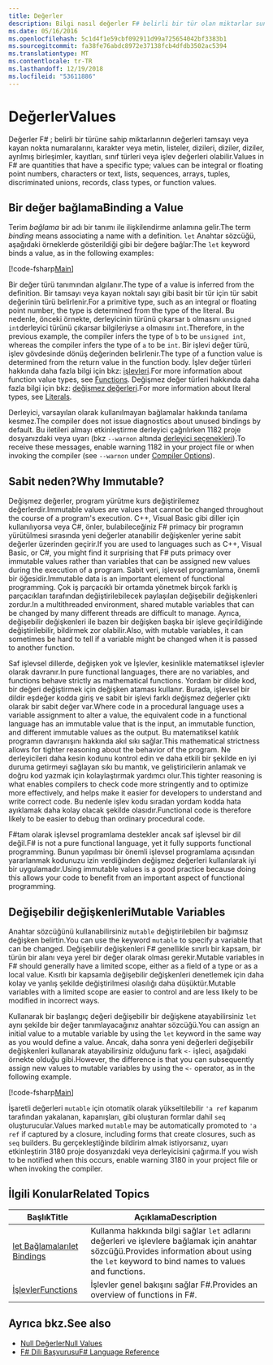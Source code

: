 ```yaml
---
title: Değerler
description: Bilgi nasıl değerler F# belirli bir tür olan miktarlar sunulmaktadır.
ms.date: 05/16/2016
ms.openlocfilehash: 5c1d4f1e59cbf092911d99a725654042bf3383b1
ms.sourcegitcommit: fa38fe76abdc8972e37138fcb4dfdb3502ac5394
ms.translationtype: MT
ms.contentlocale: tr-TR
ms.lasthandoff: 12/19/2018
ms.locfileid: "53611886"
---
```

# <a name="values"></a><span data-ttu-id="be555-103">Değerler</span><span class="sxs-lookup"><span data-stu-id="be555-103">Values</span></span>

<span data-ttu-id="be555-104">Değerler F# ; belirli bir türüne sahip miktarlarının değerleri tamsayı veya kayan nokta numaralarını, karakter veya metin, listeler, dizileri, diziler, diziler, ayrılmış birleşimler, kayıtları, sınıf türleri veya işlev değerleri olabilir.</span><span class="sxs-lookup"><span data-stu-id="be555-104">Values in F# are quantities that have a specific type; values can be integral or floating point numbers, characters or text, lists, sequences, arrays, tuples, discriminated unions, records, class types, or function values.</span></span>

## <a name="binding-a-value"></a><span data-ttu-id="be555-105">Bir değer bağlama</span><span class="sxs-lookup"><span data-stu-id="be555-105">Binding a Value</span></span>

<span data-ttu-id="be555-106">Terim *bağlama* bir adı bir tanımı ile ilişkilendirme anlamına gelir.</span><span class="sxs-lookup"><span data-stu-id="be555-106">The term *binding* means associating a name with a definition.</span></span> <span data-ttu-id="be555-107">`let` Anahtar sözcüğü, aşağıdaki örneklerde gösterildiği gibi bir değere bağlar:</span><span class="sxs-lookup"><span data-stu-id="be555-107">The `let` keyword binds a value, as in the following examples:</span></span>

[!code-fsharp[Main](../../../../samples/snippets/fsharp/lang-ref-1/snippet601.fs)]

<span data-ttu-id="be555-108">Bir değer türü tanımından algılanır.</span><span class="sxs-lookup"><span data-stu-id="be555-108">The type of a value is inferred from the definition.</span></span> <span data-ttu-id="be555-109">Bir tamsayı veya kayan noktalı sayı gibi basit bir tür için tür sabit değerinin türü belirlenir.</span><span class="sxs-lookup"><span data-stu-id="be555-109">For a primitive type, such as an integral or floating point number, the type is determined from the type of the literal.</span></span> <span data-ttu-id="be555-110">Bu nedenle, önceki örnekte, derleyicinin türünü çıkarsar `b` olmasını `unsigned int`derleyici türünü çıkarsar bilgileriyse `a` olmasını `int`.</span><span class="sxs-lookup"><span data-stu-id="be555-110">Therefore, in the previous example, the compiler infers the type of `b` to be `unsigned int`, whereas the compiler infers the type of `a` to be `int`.</span></span> <span data-ttu-id="be555-111">Bir işlevi değer türü, işlev gövdesinde dönüş değerinden belirlenir.</span><span class="sxs-lookup"><span data-stu-id="be555-111">The type of a function value is determined from the return value in the function body.</span></span> <span data-ttu-id="be555-112">İşlev değer türleri hakkında daha fazla bilgi için bkz: [işlevleri](../functions/index.md).</span><span class="sxs-lookup"><span data-stu-id="be555-112">For more information about function value types, see [Functions](../functions/index.md).</span></span> <span data-ttu-id="be555-113">Değişmez değer türleri hakkında daha fazla bilgi için bkz: [değişmez değerleri](../literals.md).</span><span class="sxs-lookup"><span data-stu-id="be555-113">For more information about literal types, see [Literals](../literals.md).</span></span>

<span data-ttu-id="be555-114">Derleyici, varsayılan olarak kullanılmayan bağlamalar hakkında tanılama kesmez.</span><span class="sxs-lookup"><span data-stu-id="be555-114">The compiler does not issue diagnostics about unused bindings by default.</span></span> <span data-ttu-id="be555-115">Bu iletileri almayı etkinleştirme derleyici çağrılırken 1182 proje dosyanızdaki veya uyarı (bkz `--warnon` altında [derleyici seçenekleri](../compiler-options.md)).</span><span class="sxs-lookup"><span data-stu-id="be555-115">To receive these messages, enable warning 1182 in your project file or when invoking the compiler (see `--warnon` under [Compiler Options](../compiler-options.md)).</span></span>

## <a name="why-immutable"></a><span data-ttu-id="be555-116">Sabit neden?</span><span class="sxs-lookup"><span data-stu-id="be555-116">Why Immutable?</span></span>

<span data-ttu-id="be555-117">Değişmez değerler, program yürütme kurs değiştirilemez değerlerdir.</span><span class="sxs-lookup"><span data-stu-id="be555-117">Immutable values are values that cannot be changed throughout the course of a program's execution.</span></span> <span data-ttu-id="be555-118">C++, Visual Basic gibi diller için kullanılıyorsa veya C#, önler, bulabileceğiniz F# primacy bir programın yürütülmesi sırasında yeni değerler atanabilir değişkenler yerine sabit değerler üzerinden geçirir.</span><span class="sxs-lookup"><span data-stu-id="be555-118">If you are used to languages such as C++, Visual Basic, or C#, you might find it surprising that F# puts primacy over immutable values rather than variables that can be assigned new values during the execution of a program.</span></span> <span data-ttu-id="be555-119">Sabit veri, işlevsel programlama, önemli bir öğesidir.</span><span class="sxs-lookup"><span data-stu-id="be555-119">Immutable data is an important element of functional programming.</span></span> <span data-ttu-id="be555-120">Çok iş parçacıklı bir ortamda yönetmek birçok farklı iş parçacıkları tarafından değiştirilebilecek paylaşılan değişebilir değişkenleri zordur.</span><span class="sxs-lookup"><span data-stu-id="be555-120">In a multithreaded environment, shared mutable variables that can be changed by many different threads are difficult to manage.</span></span> <span data-ttu-id="be555-121">Ayrıca, değişebilir değişkenleri ile bazen bir değişken başka bir işleve geçirildiğinde değiştirilebilir, bildirmek zor olabilir.</span><span class="sxs-lookup"><span data-stu-id="be555-121">Also, with mutable variables, it can sometimes be hard to tell if a variable might be changed when it is passed to another function.</span></span>

<span data-ttu-id="be555-122">Saf işlevsel dillerde, değişken yok ve İşlevler, kesinlikle matematiksel işlevler olarak davranır.</span><span class="sxs-lookup"><span data-stu-id="be555-122">In pure functional languages, there are no variables, and functions behave strictly as mathematical functions.</span></span> <span data-ttu-id="be555-123">Yordam bir dilde kod, bir değeri değiştirmek için değişken ataması kullanır. Burada, işlevsel bir dildir eşdeğer kodda giriş ve sabit bir işlevi farklı değişmez değerler çıktı olarak bir sabit değer var.</span><span class="sxs-lookup"><span data-stu-id="be555-123">Where code in a procedural language uses a variable assignment to alter a value, the equivalent code in a functional language has an immutable value that is the input, an immutable function, and different immutable values as the output.</span></span> <span data-ttu-id="be555-124">Bu matematiksel katılık programın davranışını hakkında akıl sıkı sağlar.</span><span class="sxs-lookup"><span data-stu-id="be555-124">This mathematical strictness allows for tighter reasoning about the behavior of the program.</span></span> <span data-ttu-id="be555-125">Ne derleyicileri daha kesin kodunu kontrol edin ve daha etkili bir şekilde en iyi duruma getirmeyi sağlayan sıkı bu mantık, ve geliştiricilerin anlamak ve doğru kod yazmak için kolaylaştırmak yardımcı olur.</span><span class="sxs-lookup"><span data-stu-id="be555-125">This tighter reasoning is what enables compilers to check code more stringently and to optimize more effectively, and helps make it easier for developers to understand and write correct code.</span></span> <span data-ttu-id="be555-126">Bu nedenle işlev kodu sıradan yordam kodda hata ayıklamak daha kolay olacak şekilde olasıdır.</span><span class="sxs-lookup"><span data-stu-id="be555-126">Functional code is therefore likely to be easier to debug than ordinary procedural code.</span></span>

<span data-ttu-id="be555-127">F#tam olarak işlevsel programlama destekler ancak saf işlevsel bir dil değil.</span><span class="sxs-lookup"><span data-stu-id="be555-127">F# is not a pure functional language, yet it fully supports functional programming.</span></span> <span data-ttu-id="be555-128">Bunun yapılması bir önemli işlevsel programlama açısından yararlanmak kodunuzu izin verdiğinden değişmez değerleri kullanılarak iyi bir uygulamadır.</span><span class="sxs-lookup"><span data-stu-id="be555-128">Using immutable values is a good practice because doing this allows your code to benefit from an important aspect of functional programming.</span></span>

## <a name="mutable-variables"></a><span data-ttu-id="be555-129">Değişebilir değişkenleri</span><span class="sxs-lookup"><span data-stu-id="be555-129">Mutable Variables</span></span>

<span data-ttu-id="be555-130">Anahtar sözcüğünü kullanabilirsiniz `mutable` değiştirilebilen bir bağımsız değişken belirtin.</span><span class="sxs-lookup"><span data-stu-id="be555-130">You can use the keyword `mutable` to specify a variable that can be changed.</span></span> <span data-ttu-id="be555-131">Değişebilir değişkenleri F# genellikle sınırlı bir kapsam, bir türün bir alanı veya yerel bir değer olarak olması gerekir.</span><span class="sxs-lookup"><span data-stu-id="be555-131">Mutable variables in F# should generally have a limited scope, either as a field of a type or as a local value.</span></span> <span data-ttu-id="be555-132">Kısıtlı bir kapsamla değişebilir değişkenleri denetlemek için daha kolay ve yanlış şekilde değiştirilmesi olasılığı daha düşüktür.</span><span class="sxs-lookup"><span data-stu-id="be555-132">Mutable variables with a limited scope are easier to control and are less likely to be modified in incorrect ways.</span></span>

<span data-ttu-id="be555-133">Kullanarak bir başlangıç değeri değişebilir bir değişkene atayabilirsiniz `let` aynı şekilde bir değer tanımlayacağınız anahtar sözcüğü.</span><span class="sxs-lookup"><span data-stu-id="be555-133">You can assign an initial value to a mutable variable by using the `let` keyword in the same way as you would define a value.</span></span> <span data-ttu-id="be555-134">Ancak, daha sonra yeni değerleri değişebilir değişkenleri kullanarak atayabilirsiniz olduğunu fark `<-` işleci, aşağıdaki örnekte olduğu gibi.</span><span class="sxs-lookup"><span data-stu-id="be555-134">However, the difference is that you can subsequently assign new values to mutable variables by using the `<-` operator, as in the following example.</span></span>

[!code-fsharp[Main](../../../../samples/snippets/fsharp/lang-ref-1/snippet602.fs)]

<span data-ttu-id="be555-135">İşaretli değerleri `mutable` için otomatik olarak yükseltilebilir `'a ref` kapanım tarafından yakalanan, kapanışları, gibi oluşturan formlar dahil `seq` oluşturucular.</span><span class="sxs-lookup"><span data-stu-id="be555-135">Values marked `mutable` may be automatically promoted to `'a ref` if captured by a closure, including forms that create closures, such as `seq` builders.</span></span> <span data-ttu-id="be555-136">Bu gerçekleştiğinde bildirim almak istiyorsanız, uyarı etkinleştirin 3180 proje dosyanızdaki veya derleyicisini çağırma.</span><span class="sxs-lookup"><span data-stu-id="be555-136">If you wish to be notified when this occurs, enable warning 3180 in your project file or when invoking the compiler.</span></span>

## <a name="related-topics"></a><span data-ttu-id="be555-137">İlgili Konular</span><span class="sxs-lookup"><span data-stu-id="be555-137">Related Topics</span></span>

|<span data-ttu-id="be555-138">Başlık</span><span class="sxs-lookup"><span data-stu-id="be555-138">Title</span></span>|<span data-ttu-id="be555-139">Açıklama</span><span class="sxs-lookup"><span data-stu-id="be555-139">Description</span></span>|
|-----|-----------|
|[<span data-ttu-id="be555-140">let Bağlamaları</span><span class="sxs-lookup"><span data-stu-id="be555-140">let Bindings</span></span>](../functions/let-bindings.md)|<span data-ttu-id="be555-141">Kullanma hakkında bilgi sağlar `let` adlarını değerleri ve işlevlere bağlamak için anahtar sözcüğü.</span><span class="sxs-lookup"><span data-stu-id="be555-141">Provides information about using the `let` keyword to bind names to values and functions.</span></span>|
|[<span data-ttu-id="be555-142">İşlevler</span><span class="sxs-lookup"><span data-stu-id="be555-142">Functions</span></span>](../functions/index.md)|<span data-ttu-id="be555-143">İşlevler genel bakışını sağlar F#.</span><span class="sxs-lookup"><span data-stu-id="be555-143">Provides an overview of functions in F#.</span></span>|

## <a name="see-also"></a><span data-ttu-id="be555-144">Ayrıca bkz.</span><span class="sxs-lookup"><span data-stu-id="be555-144">See also</span></span>

- [<span data-ttu-id="be555-145">Null Değerler</span><span class="sxs-lookup"><span data-stu-id="be555-145">Null Values</span></span>](null-Values.md)
- [<span data-ttu-id="be555-146">F# Dili Başvurusu</span><span class="sxs-lookup"><span data-stu-id="be555-146">F# Language Reference</span></span>](../index.md)